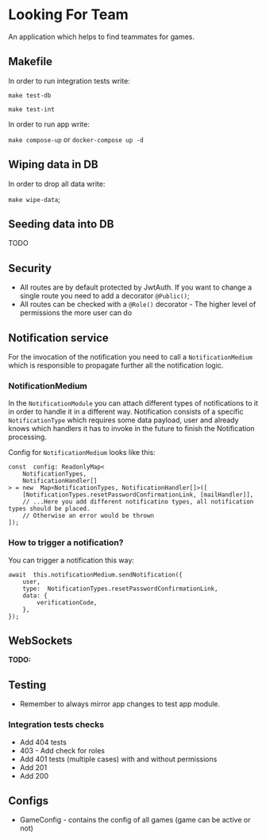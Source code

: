 # Looking For Team

An application which helps to find teammates for games.

## Makefile

In order to run integration tests write:

`make test-db`

`make test-int`

In order to run app write:

`make compose-up` or `docker-compose up -d`

## Wiping data in DB

In order to drop all data write:

`make wipe-data`;

## Seeding data into DB

TODO

## Security

- All routes are by default protected by JwtAuth. If you want to change a single route you need to add a decorator `@Public()`;
- All routes can be checked with a `@Role()` decorator - The higher level of permissions the more user can do

## Notification service

For the invocation of the notification you need to call a `NotificationMedium` which is responsible to propagate further all the notification logic.

### NotificationMedium

In the `NotificationModule` you can attach different types of notifications to it in order to handle it in a different way. Notification consists of a specific `NotificationType` which requires some data payload, user and already knows which handlers it has to invoke in the future to finish the Notification processing.

Config for `NotificationMedium` looks like this:

```
const  config: ReadonlyMap<
	NotificationTypes,
	NotificationHandler[]
> = new  Map<NotificationTypes, NotificationHandler[]>([
	[NotificationTypes.resetPasswordConfirmationLink, [mailHandler]],
	// ...Here you add different notificatino types, all notification types should be placed.
	// Otherwise an error would be thrown
]);
```

### How to trigger a notification?

You can trigger a notification this way:

```
await  this.notificationMedium.sendNotification({
	user,
	type:  NotificationTypes.resetPasswordConfirmationLink,
	data: {
		verificationCode,
	},
});
```

## WebSockets

**TODO:**

## Testing

- Remember to always mirror app changes to test app module.

### Integration tests checks

- Add 404 tests
- 403 - Add check for roles
- Add 401 tests (multiple cases) with and without permissions
- Add 201
- Add 200

## Configs

- GameConfig - contains the config of all games (game can be active or not)

